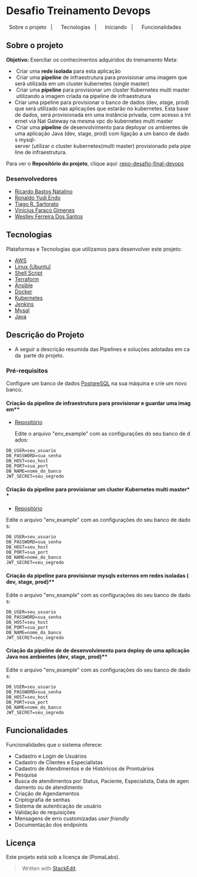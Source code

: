 # Desafio Treinamento Devops
</h3>
<p align="center">
  <a href="#sobre o projeto">Sobre o projeto</a>&nbsp;&nbsp;&nbsp;|&nbsp;&nbsp;&nbsp;
  <a href="#tecnologias">Tecnologias</a>&nbsp;&nbsp;&nbsp;|&nbsp;&nbsp;&nbsp;
  <a href="#iniciando">Iniciando</a>&nbsp;&nbsp;&nbsp;|&nbsp;&nbsp;&nbsp;
  <a href="#funcionalidades">Funcionalidades</a>
</p>

## Sobre o projeto

**Objetivo:** Exercitar os conhecimentos adquiridos do treinamento
Meta:
-  Criar uma **rede isolada** para esta aplicação
-  Criar uma **pipeline** de infraestrutura para provisionar uma imagem que será utilizada em um cluster kubernetes (single master)
-  Criar uma **pipeline** para provisionar um cluster Kubernetes multi master utilizando a imagem criada na pipeline de infraestrutura 
- Criar uma pipeline para provisionar o banco de dados (dev, stage, prod) que será utilizado nas aplicações que estarão no kubernetes. Esta base de dados, será provisionada em uma instância privada, com acesso a Internet via Nat Gateway na mesma vpc do kubernetes multi master
-  Criar uma **pipeline** de desenvolvimento para deployar os ambientes de uma aplicação Java (dev, stage, prod) com ligação a um banco de dados mysql-server (utilizar o cluster kubernetes(multi master) provisionado pela pipeline de infraestrutura.
  
Para ver o **Repositório do projeto**, clique aqui: [repo-desafio-final-devops](https://github.com/weslleyfs/Wes-Desafio-Final-Devops)</br>

### Desenvolvedores

- [Ricardo Bastos Natalino](https://github.com/)
- [Ronaldo Yudi Endo](https://github.com/ryudik)
- [Tiago R. Sartorato](https://github.com/)
- [Vinicius Faraco Gimenes](https://github.com/)
- [Weslley Ferreira Dos Santos](https://github.com/weslleyfs)

## Tecnologias

Plataformas e Tecnologias que utilizamos para desenvolver este projeto:

- [AWS](https://aws.amazon.com/)
- [Linux (Ubuntu)](https://ubuntu.com/)
- [Shell Script](https://www.gnu.org/software/bash/)
- [Terraform](https://www.terraform.io/)
- [Ansible](https://www.ansible.com/)
- [Docker](https://www.docker.com/)
- [Kubernetes](https://kubernetes.io/)
- [Jenkins](https://www.jenkins.io/)
- [Mysql](https://www.mysql.com//)
- [Java](https://www.java.com/)

## Descrição do Projeto

  - A seguir a descrição resumida das Pipelines e soluções adotadas em cada  parte do projeto.
  
### Pré-requisitos

Configure um banco de dados [PostgreSQL](https://www.postgresql.org/) na sua máquina e crie um novo banco.

#### Criação da pipeline de infraestrutura para provisionar e guardar uma imagem**

- [Repositório](hhttps://github.com/weslleyfs/Wes-Desafio-Final-DEVOPS/tree/main/Build_AMI_AWS)
  
  Edite o arquivo "env_example" com as configurações do seu banco de dados:

```
DB_USER=seu_usuario
DB_PASSWORD=sua_senha
DB_HOST=seu_host
DB_PORT=sua_port
DB_NAME=nome_do_banco
JWT_SECRET=seu_segredo
```

#### Criação da pipeline para provisionar um cluster Kubernetes multi master**
- [Repositório](https://github.com/weslleyfs/Wes-Desafio-Final-DEVOPS/tree/main/Build-k8s-mult-master)
  
Edite o arquivo "env_example" com as configurações do seu banco de dados:

```
DB_USER=seu_usuario
DB_PASSWORD=sua_senha
DB_HOST=seu_host
DB_PORT=sua_port
DB_NAME=nome_do_banco
JWT_SECRET=seu_segredo
```

#### Criação da pipeline para provisionar mysqls externos em redes isoladas (dev, stage, prod)**

Edite o arquivo "env_example" com as configurações do seu banco de dados:

```
DB_USER=seu_usuario
DB_PASSWORD=sua_senha
DB_HOST=seu_host
DB_PORT=sua_port
DB_NAME=nome_do_banco
JWT_SECRET=seu_segredo
```

#### Criação da pipeline de de desenvolvimento para deploy de uma aplicação Java nos ambientes (dev, stage, prod)**

Edite o arquivo "env_example" com as configurações do seu banco de dados:
```
DB_USER=seu_usuario
DB_PASSWORD=sua_senha
DB_HOST=seu_host
DB_PORT=sua_port
DB_NAME=nome_do_banco
JWT_SECRET=seu_segredo
```

## Funcionalidades

Funcionalidades que o sistema oferece:

- Cadastro e Login de Usuários
- Cadastro de Clientes e Especialistas
- Cadastro de Atendimentos e de Históricos de Prontuários
- Pesquisa  
- Busca de atendimentos por Status, Paciente, Especialista, Data de agendamento ou de atendimento
- Criação de Agendamentos
- Criptografia de senhas
- Sistema de autenticação de usuário
- Validação de requisições
- Mensagens de erro customizadas *user friendly*
- Documentação dos endpoints

## Licença
Este projeto está sob a licença de (PomaLabs).

> Written with [StackEdit](https://stackedit.io/).